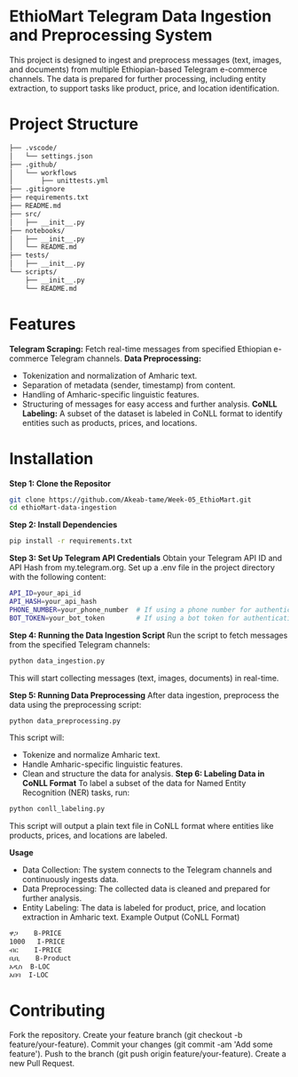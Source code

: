 # EthioMart Telegram Data Ingestion and Preprocessing System
This project is designed to ingest and preprocess messages (text, images, and documents) from multiple Ethiopian-based Telegram e-commerce channels. The data is prepared for further processing, including entity extraction, to support tasks like product, price, and location identification.

# Project Structure
```bash
├── .vscode/
│   └── settings.json
├── .github/
│   └── workflows
│       ├── unittests.yml
├── .gitignore
├── requirements.txt
├── README.md
├── src/
│   ├── __init__.py
├── notebooks/
│   ├── __init__.py
│   └── README.md
├── tests/
│   ├── __init__.py
└── scripts/
    ├── __init__.py
    └── README.md
```

# Features
**Telegram Scraping:** Fetch real-time messages from specified Ethiopian e-commerce Telegram channels.
**Data Preprocessing:**
- Tokenization and normalization of Amharic text.
- Separation of metadata (sender, timestamp) from content.
- Handling of Amharic-specific linguistic features.
- Structuring of messages for easy access and further analysis.
**CoNLL Labeling:** A subset of the dataset is labeled in CoNLL format to identify entities such as products, prices, and locations.

# Installation
**Step 1: Clone the Repositor**
```bash
git clone https://github.com/Akeab-tame/Week-05_EthioMart.git
cd ethioMart-data-ingestion
```

**Step 2: Install Dependencies**
```bash
pip install -r requirements.txt
```
**Step 3: Set Up Telegram API Credentials**
Obtain your Telegram API ID and API Hash from my.telegram.org.
Set up a .env file in the project directory with the following content:
```bash
API_ID=your_api_id
API_HASH=your_api_hash
PHONE_NUMBER=your_phone_number  # If using a phone number for authentication
BOT_TOKEN=your_bot_token        # If using a bot token for authentication
```
**Step 4: Running the Data Ingestion Script**
Run the script to fetch messages from the specified Telegram channels:

```bash
python data_ingestion.py
```
This will start collecting messages (text, images, documents) in real-time.

**Step 5: Running Data Preprocessing**
After data ingestion, preprocess the data using the preprocessing script:

```bash
python data_preprocessing.py
```
This script will:

- Tokenize and normalize Amharic text.
- Handle Amharic-specific linguistic features.
- Clean and structure the data for analysis.
**Step 6: Labeling Data in CoNLL Format**
To label a subset of the data for Named Entity Recognition (NER) tasks, run:

```bash
python conll_labeling.py
```
This script will output a plain text file in CoNLL format where entities like products, prices, and locations are labeled.

**Usage**
- Data Collection: The system connects to the Telegram channels and continuously ingests data.
- Data Preprocessing: The collected data is cleaned and prepared for further analysis.
- Entity Labeling: The data is labeled for product, price, and location extraction in Amharic text.
Example Output (CoNLL Format)
```bash
ዋጋ    B-PRICE
1000   I-PRICE
ብር    I-PRICE
ቢቢ    B-Product
አዲስ  B-LOC
አበባ  I-LOC
```
# Contributing
Fork the repository.
Create your feature branch (git checkout -b feature/your-feature).
Commit your changes (git commit -am 'Add some feature').
Push to the branch (git push origin feature/your-feature).
Create a new Pull Request.


